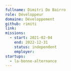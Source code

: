 ```yaml
---
fullname: Dimitri Do Bairro
role: Développeur
domaine: Développement
github: rimiti
link:
missions: 
  - start: 2021-02-04 
    end: 2022-12-31
    status: independent
    employer: 
startups: 
  - la-bonne-alternance
---
```

